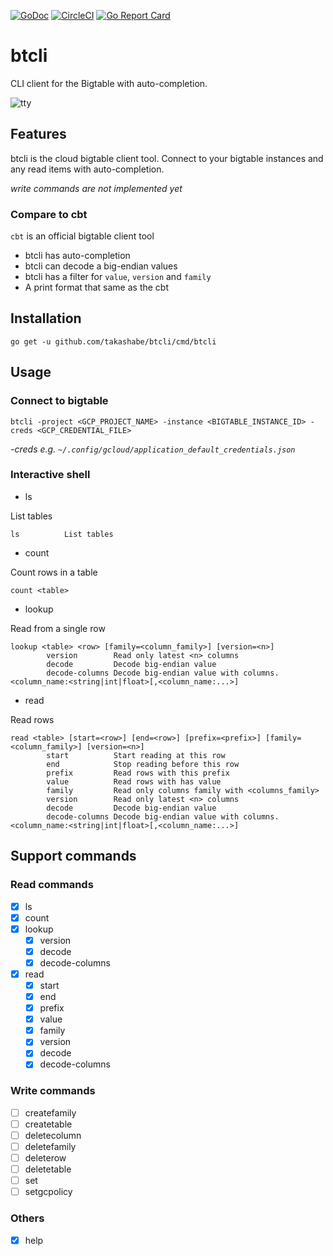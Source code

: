 [![GoDoc](https://godoc.org/github.com/takashabe/btcli?status.svg)](https://godoc.org/github.com/takashabe/btcli)
[![CircleCI](https://circleci.com/gh/takashabe/btcli.svg?style=shield)](https://circleci.com/gh/takashabe/btcli)
[![Go Report Card](https://goreportcard.com/badge/github.com/takashabe/btcli)](https://goreportcard.com/report/github.com/takashabe/btcli)

# btcli

CLI client for the Bigtable with auto-completion.

![tty](https://user-images.githubusercontent.com/681508/44247754-9ad3ea80-a221-11e8-9172-2cb709e1420a.gif)

## Features

btcli is the cloud bigtable client tool.  Connect to your bigtable instances and any read items with auto-completion.

_write commands are not implemented yet_

### Compare to cbt

`cbt` is an official bigtable client tool

- btcli has auto-completion
- btcli can decode a big-endian values
- btcli has a filter for `value`, `version` and `family`
- A print format that same as the cbt

## Installation

```
go get -u github.com/takashabe/btcli/cmd/btcli
```

## Usage

### Connect to bigtable

```
btcli -project <GCP_PROJECT_NAME> -instance <BIGTABLE_INSTANCE_ID> -creds <GCP_CREDENTIAL_FILE>
```

_-creds e.g. `~/.config/gcloud/application_default_credentials.json`_

### Interactive shell

- ls

List tables

```
ls          List tables
```

- count

Count rows in a table

```
count <table>
```

- lookup

Read from a single row

```
lookup <table> <row> [family=<column_family>] [version=<n>]
        version        Read only latest <n> columns
        decode         Decode big-endian value
        decode-columns Decode big-endian value with columns. <column_name:<string|int|float>[,<column_name:...>]
```

- read

Read rows

```
read <table> [start=<row>] [end=<row>] [prefix=<prefix>] [family=<column_family>] [version=<n>]
        start          Start reading at this row
        end            Stop reading before this row
        prefix         Read rows with this prefix
        value          Read rows with has value
        family         Read only columns family with <columns_family>
        version        Read only latest <n> columns
        decode         Decode big-endian value
        decode-columns Decode big-endian value with columns. <column_name:<string|int|float>[,<column_name:...>]
```

## Support commands

### Read commands

- [x] ls
- [x] count
- [x] lookup
    - [x] version
    - [x] decode
    - [x] decode-columns
- [x] read
    - [x] start
    - [x] end
    - [x] prefix
    - [x] value
    - [x] family
    - [x] version
    - [x] decode
    - [x] decode-columns

### Write commands

- [ ] createfamily
- [ ] createtable
- [ ] deletecolumn
- [ ] deletefamily
- [ ] deleterow
- [ ] deletetable
- [ ] set
- [ ] setgcpolicy

### Others

- [x] help
